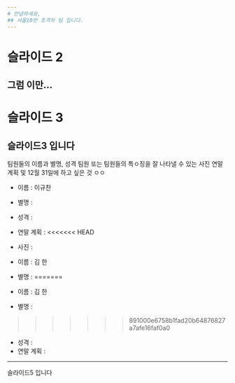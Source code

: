 ```yaml
---
# 안녕하세요,
## 서울10반 초격차 팀 입니다.
---
```

# 슬라이드 2
그럼 이만...
---
# 슬라이드 3
슬라이드3 입니다
---
팀원들의 이름과 별명, 성격 팀원 또는 팀원들의 특ㅇ징을 잘 나타낼 수 있는 사진 연말 계획 및 12월 31일에 하고 싶은 것 ㅇㅇ

* 이름 : 이규찬
* 별명 :
* 성격 :
* 연말 계획 :
<<<<<<< HEAD
* 사진 :

* 이름 : 김 한
* 별명 :
=======

* 이름 : 김 한
* 별명 : 
>>>>>>> 891000e6758b1fad20b64876827a7afe16faf0a0
* 성격 :
* 연말 계획 :
---

슬라이드5 입니다
